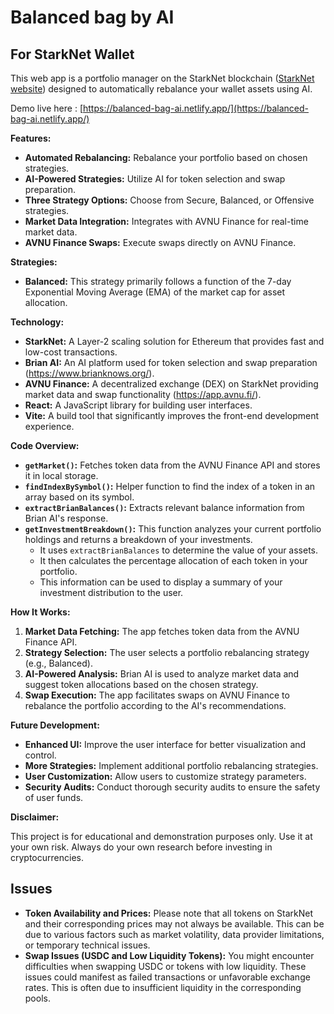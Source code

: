 # Balanced bag by AI

## For StarkNet Wallet

This web app is a portfolio manager on the StarkNet blockchain ([StarkNet website](https://starkware.co/starknet/)) designed to automatically rebalance your wallet assets using AI.

Demo live here : [https://balanced-bag-ai.netlify.app/](https://balanced-bag-ai.netlify.app/)

**Features:**

* **Automated Rebalancing:**  Rebalance your portfolio based on chosen strategies.
* **AI-Powered Strategies:** Utilize AI for token selection and swap preparation.
* **Three Strategy Options:** Choose from Secure, Balanced, or Offensive strategies.
* **Market Data Integration:** Integrates with AVNU Finance for real-time market data.
* **AVNU Finance Swaps:**  Execute swaps directly on AVNU Finance.

**Strategies:**

* **Balanced:** This strategy primarily follows a function of the 7-day Exponential Moving Average (EMA) of the market cap for asset allocation.

**Technology:**

* **StarkNet:**  A Layer-2 scaling solution for Ethereum that provides fast and low-cost transactions.
* **Brian AI:** An AI platform used for token selection and swap preparation (https://www.brianknows.org/).
* **AVNU Finance:** A decentralized exchange (DEX) on StarkNet providing market data and swap functionality (https://app.avnu.fi/).
* **React:**  A JavaScript library for building user interfaces.
* **Vite:** A build tool that significantly improves the front-end development experience.

**Code Overview:**

* **`getMarket()`:** Fetches token data from the AVNU Finance API and stores it in local storage.
* **`findIndexBySymbol()`:** Helper function to find the index of a token in an array based on its symbol.
* **`extractBrianBalances()`:** Extracts relevant balance information from Brian AI's response.
* **`getInvestmentBreakdown()`:**  This function analyzes your current portfolio holdings and returns a breakdown of your investments. 
    * It uses `extractBrianBalances` to determine the value of your assets.
    * It then calculates the percentage allocation of each token in your portfolio.
    * This information can be used to display a summary of your investment distribution to the user. 


**How It Works:**

1. **Market Data Fetching:** The app fetches token data from the AVNU Finance API.
2. **Strategy Selection:** The user selects a portfolio rebalancing strategy (e.g., Balanced).
3. **AI-Powered Analysis:** Brian AI is used to analyze market data and suggest token allocations based on the chosen strategy.
4. **Swap Execution:** The app facilitates swaps on AVNU Finance to rebalance the portfolio according to the AI's recommendations.


**Future Development:**

* **Enhanced UI:** Improve the user interface for better visualization and control.
* **More Strategies:** Implement additional portfolio rebalancing strategies.
* **User Customization:** Allow users to customize strategy parameters.
* **Security Audits:** Conduct thorough security audits to ensure the safety of user funds. 

**Disclaimer:** 

This project is for educational and demonstration purposes only. Use it at your own risk. Always do your own research before investing in cryptocurrencies.

## Issues

- **Token Availability and Prices:** Please note that all tokens on StarkNet and their corresponding prices may not always be available. This can be due to various factors such as market volatility, data provider limitations, or temporary technical issues. 
- **Swap Issues (USDC and Low Liquidity Tokens):** You might encounter difficulties when swapping USDC or tokens with low liquidity. These issues could manifest as failed transactions or unfavorable exchange rates. This is often due to insufficient liquidity in the corresponding pools. 
